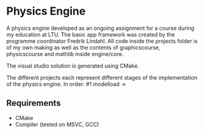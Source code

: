 # Physics Engine

A physics engine developed as an ongoing assignment for a course during my education at LTU.
The basic app framework was created by the programme coordinator Fredrik Lindahl.
All code inside the projects folder is of my own making as well as the contents of graphicscourse, physicscourse and mathlib inside engine/core.

The visual studio solution is generated using CMake.

The different projects each represent different stages of the implementation of the physics engine.
In order:
#1 modelload ->

## Requirements

* CMake
* Compiler (tested on MSVC, GCC)
